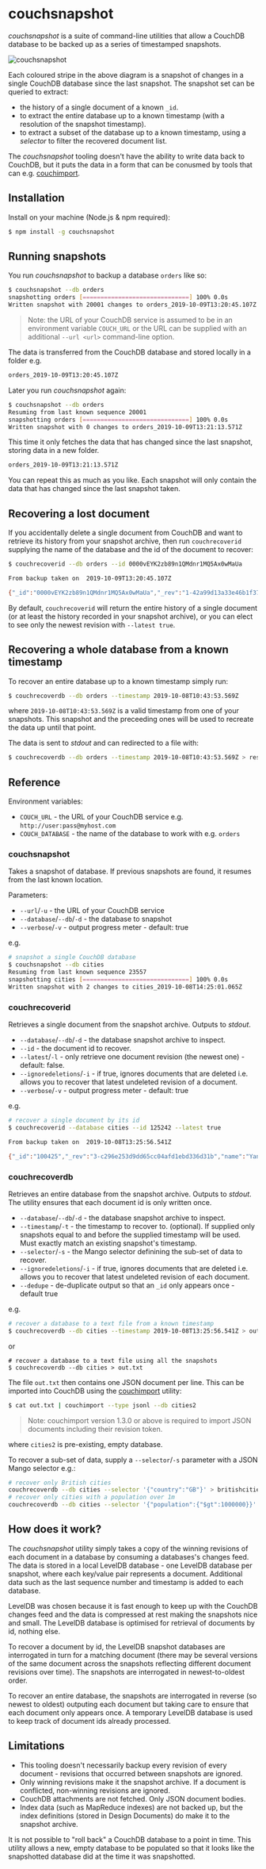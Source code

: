 # couchsnapshot

_couchsnapshot_ is a suite of command-line utilities that allow a CouchDB database to be backed up as a series of timestamped snapshots. 

![couchsnapshot](img/couchsnapshot.png)

Each coloured stripe in the above diagram is a snapshot of changes in a single CouchDB database since the last snapshot. The snapshot set can be queried to extract:

- the history of a single document of a known `_id`.
- to extract the entire database up to a known timestamp (with a resolution of the snapshot timestamp).
- to extract a subset of the database up to a known timestamp, using a _selector_ to filter the recovered document list.

The _couchsnapshot_ tooling doesn't have the ability to write data back to CouchDB, but it puts the data in a form that can be conusmed by tools that can e.g. [couchimport](https://www.npmjs.com/package/couchimport).

## Installation

Install on your machine (Node.js & npm required):

```sh
$ npm install -g couchsnapshot
```

## Running snapshots

You run _couchsnapshot_ to backup a database `orders` like so:

```sh
$ couchsnapshot --db orders
snapshotting orders [==============================] 100% 0.0s
Written snapshot with 20001 changes to orders_2019-10-09T13:20:45.107Z
``` 

> Note: the URL of your CouchDB service is assumed to be in an environment variable `COUCH_URL` or the URL can be supplied with an additional `--url <url>` command-line option.

The data is transferred from the CouchDB database and stored locally in a folder e.g.

```sh
orders_2019-10-09T13:20:45.107Z
```

Later you run _couchsnapshot_ again:

```sh
$ couchsnapshot --db orders
Resuming from last known sequence 20001
snapshotting orders [==============================] 100% 0.0s
Written snapshot with 0 changes to orders_2019-10-09T13:21:13.571Z
```

This time it only fetches the data that has changed since the last snapshot, storing data in a new folder.

```sh
orders_2019-10-09T13:21:13.571Z
```

You can repeat this as much as you like. Each snapshot will only contain the data that has changed since the last snapshot taken.

## Recovering a lost document

If you accidentally delete a single document from CouchDB and want to retrieve its history from your snapshot archive, then run `couchrecoverid` supplying the name of the database and the id of the document to recover:

```sh
$ couchrecoverid --db orders --id 0000vEYK2zb89n1QMdnr1MQ5Ax0wMaUa

From backup taken on  2019-10-09T13:20:45.107Z

{"_id":"0000vEYK2zb89n1QMdnr1MQ5Ax0wMaUa","_rev":"1-42a99d13a33e46b1f37f4f937d167458","type":"order","customerEmail":"jessi.payne@yahoo.com","saleDate":"2019-07-14","saleTime":"09:19:04","paymentRef":"PayPal6550849282680302","currency":"XOF","basket":[{"productId":"A402","productName":"cheese toe pushing","productVariant":"honolulu gaps"},{"productId":"A199","productName":"tablets melissa debug","productVariant":"hazards eh"}],"total":1713.5765,"status":"paid","dispatched":true,"dispatchAddress":{"street":"1553 Bark Street","town":"Gosport","zip":"BB9 5WF"},"dispatchCourierRef":"RoyalMail7732058936313772"}
```

By default, `couchrecoverid` will return the entire history of a single document (or at least the history recorded in your snapshot archive), or you can elect to see only the newest revision with `--latest true`.

## Recovering a whole database from a known timestamp

To recover an entire database up to a known timestamp simply run:

```sh
$ couchrecoverdb --db orders --timestamp 2019-10-08T10:43:53.569Z
```

where `2019-10-08T10:43:53.569Z` is a valid timestamp from one of your snapshots. This snapshot and the preceeding ones will be used to recreate the data up until that point.

The data is sent to _stdout_ and can redirected to a file with:

```sh
$ couchrecoverdb --db orders --timestamp 2019-10-08T10:43:53.569Z > restore.txt
```

## Reference

Environment variables:

- `COUCH_URL` - the URL of your CouchDB service e.g. `http://user:pass@myhost.com`
- `COUCH_DATABASE` - the name of the database to work with e.g. `orders`

### couchsnapshot

Takes a snapshot of database. If previous snapshots are found, it resumes from the last known location.

Parameters:

- `--url`/`-u` - the URL of your CouchDB service
- `--database`/`--db`/`-d` - the database to snapshot
- `--verbose`/`-v` - output progress meter - default: true

e.g. 

```sh
# snapshot a single CouchDB database
$ couchsnapshot --db cities
Resuming from last known sequence 23557
snapshotting cities [==============================] 100% 0.0s
Written snapshot with 2 changes to cities_2019-10-08T14:25:01.065Z
```

### couchrecoverid

Retrieves a single document from the snapshot archive. Outputs to _stdout_.

- `--database`/`--db`/`-d` - the database snapshot archive to inspect.
- `--id` - the document id to recover.
- `--latest`/`-l` - only retrieve one document revision (the newest one) - default: false.
- `--ignoredeletions`/`-i` - if true, ignores documents that are deleted i.e. allows you to recover that latest undeleted revision of a document.
- `--verbose`/`-v` - output progress meter - default: true 

e.g.

```sh
# recover a single document by its id
$ couchrecoverid --database cities --id 125242 --latest true

From backup taken on  2019-10-08T13:25:56.541Z 

{"_id":"100425","_rev":"3-c296e253d9dd65cc04afd1ebd336d31b","name":"Yanbu","latitude":24.08912,"longitude":38.06376,"country":"SA","population":200161,"timezone":"Asia/Riyadh"}
```

### couchrecoverdb

Retrieves an entire database from the snapshot archive. Outputs to _stdout_. The utility ensures
that each document id is only written once.

- `--database`/`--db`/`-d` - the database snapshot archive to inspect.
- `--timestamp`/`-t` - the timestamp to recover to. (optional). If supplied only snapshots equal to and before the supplied timestamp will be used. Must exactly match an existing snapshot's timestamp.
- `--selector`/`-s` - the Mango selector definining the sub-set of data to recover.
- `--ignoredeletions`/`-i` - if true, ignores documents that are deleted i.e. allows you to recover that latest undeleted revision of each document.
- `--dedupe` - de-duplicate output so that an `_id` only appears once - default true

e.g.

```sh
# recover a database to a text file from a known timestamp
$ couchrecoverdb --db cities --timestamp 2019-10-08T13:25:56.541Z > out.txt
```

or 

```
# recover a database to a text file using all the snapshots
$ couchrecoverdb --db cities > out.txt
```

The file `out.txt` then contains one JSON document per line. This can be imported into CouchDB using the [couchimport](https://www.npmjs.com/package/couchimport) utility:

```sh
$ cat out.txt | couchimport --type jsonl --db cities2
```

> Note: couchimport version 1.3.0 or above is required to import JSON documents including their revision token.

where `cities2` is pre-existing, empty database.

To recover a sub-set of data, supply a `--selector`/`-s` parameter with a JSON Mango selector e.g.:

```sh
# recover only British cities
couchrecoverdb --db cities --selector '{"country":"GB"}' > britishcities.txt
# recover only cities with a population over 1m
couchrecoverdb --db cities --selector '{"population":{"$gt":1000000}}' > bigcities.txt
```

## How does it work?

The _couchsnapshot_ utility simply takes a copy of the winning revisions of each document in a database by consuming a databases's changes feed. The data is stored in a local LevelDB database - one LevelDB database per snapshot, where each key/value pair represents a document. Additional data such as the last sequence number and timestamp is added to each database. 

LevelDB was chosen because it is fast enough to keep up with the CouchDB changes feed and the data is compressed at rest making the snapshots nice and small. The LevelDB database is optimised for retrieval of documents by id, nothing else.

To recover a document by id, the LevelDB snapshot databases are interrogated in turn for a matching document (there may be several versions of the same document across the snapshots reflecting different document revisions over time). The snapshots are interrogated in newest-to-oldest order.

To recover an entire database, the snapshots are interrogated in reverse (so newest to oldest) outputing each document but taking care to ensure that each document only appears once. A temporary LevelDB database is used to keep track of document ids already processed.

## Limitations

- This tooling doesn't necessarily backup every revision of every document - revisions that occurred between snapshots are ignored.
- Only winning revisions make it the snapshot archive. If a document is conflicted, non-winning revisions are ignored.
- CouchDB attachments are not fetched. Only JSON document bodies.
- Index data (such as MapReduce indexes) are not backed up, but the index definitions (stored in Design Documents) do make it to the snapshot archive.

It is not possible to "roll back" a CouchDB database to a point in time. This utility allows a new, empty database to be populated so that it looks like the snapshotted database did at the time it was snapshotted.
